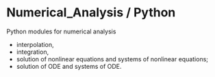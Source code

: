 # Numerical_Analysis / Python

Python modules for numerical analysis

* interpolation,
* integration,
* solution of nonlinear equations and systems of nonlinear equations;
* solution of ODE and systems of ODE.
